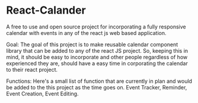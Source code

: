 # React-Calander
A free to use and open source project for incorporating a fully responsive calendar with events in any of the react js web based application.

Goal: 
The goal of this project is to make reusable calendar component library that can be added to any of the react JS project.
So, keeping this in mind, it should be easy to incorporate and other people regardless of how experienced they are, should have a easy time in corporating the calendar to their react project. 

Functions:
Here's a small list of function that are currently in plan and would be added to the this project as the time goes on.
Event Tracker, Reminder, Event Creation, Event Editing.
